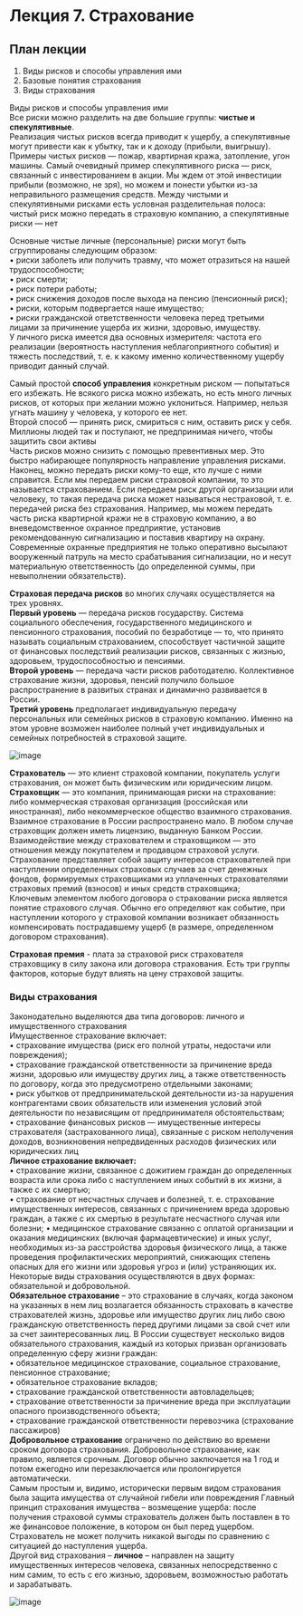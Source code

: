 # Лекция 7. Страхование  
## План лекции  
1. Виды рисков и способы управления ими  
2. Базовые понятия страхования  
3. Виды страхования


Виды рисков и способы управления ими  
Все риски можно разделить на две большие группы: **чистые и
спекулятивные**.   
Реализация чистых рисков всегда приводит к ущербу, а
спекулятивные могут привести как к убытку, так и к доходу (прибыли,
выигрышу). Примеры чистых рисков — пожар, квартирная кража,
затопление, угон машины. Самый очевидный пример спекулятивного риска
— риск, связанный с инвестированием в акции. Мы ждем от этой инвестиции
прибыли (возможно, не зря), но можем и понести убытки из-за
неправильного размещения средств. Между чистыми и спекулятивными
рисками есть условная разделительная полоса: чистый риск можно передать
в страховую компанию, а спекулятивные риски — нет


Основные чистые личные (персональные) риски могут быть
сгруппированы следующим образом:  
• риски заболеть или получить травму, что может отразиться на нашей
трудоспособности;  
• риск смерти;  
• риск потери работы;  
• риск снижения доходов после выхода на пенсию (пенсионный риск);  
• риски, которым подвергается наше имущество;  
• риски гражданской ответственности человека перед третьими лицами
за причинение ущерба их жизни, здоровью, имуществу.  
У личного риска имеется два основных измерителя: частота его
реализации (вероятность наступления неблагоприятного события) и тяжесть
последствий, т. е. к какому именно количественному ущербу приводит
данный случай.


Самый простой **способ управления** конкретным риском — попытаться
его избежать. Не всякого риска можно избежать, но есть много личных
рисков, от которых при желании можно уклониться. Например, нельзя угнать
машину у человека, у которого ее нет.  
Второй способ — принять риск, смириться с ним, оставить риск у себя.
Миллионы людей так и поступают, не предпринимая ничего, чтобы защитить
свои активы  
Часть рисков можно снизить с помощью превентивных мер. Это быстро
набирающее популярность направление управления рисками.  
Наконец, можно передать риски кому-то еще, кто лучше с ними
справится. Если мы передаем риски страховой компании, то это называется
страхованием. Если передаем риск другой организации или человеку, то
такая передача риска может называться нестраховой, т. е. передачей риска
без страхования. Например, мы можем передать часть риска квартирной
кражи не в страховую компанию, а во вневедомственное охранное
предприятие, установив рекомендованную сигнализацию и поставив
квартиру на охрану. Современные охранные предприятия не только
оперативно высылают вооруженный патруль на место срабатывания
сигнализации, но и несут материальную ответственность (до определенной
суммы, при невыполнении обязательств).


**Страховая передача рисков** во многих случаях осуществляется на трех
уровнях.  
**Первый уровень** — передача рисков государству. Система социального
обеспечения, государственного медицинского и пенсионного страхования,
пособий по безработице — то, что принято называть социальным
страхованием, способствует частичной защите от финансовых последствий
реализации рисков, связанных с жизнью, здоровьем, трудоспособностью и
пенсиями.  
**Второй уровень** — передача части рисков работодателю. Коллективное
страхование жизни, здоровья, пенсий получило большое распространение в
развитых странах и динамично развивается в России.  
**Третий уровень** предполагает индивидуальную передачу персональных
или семейных рисков в страховую компанию. Именно на этом уровне
возможен наиболее полный учет индивидуальных и семейных потребностей
в страховой защите.



![image](https://github.com/user-attachments/assets/078eae72-0403-4cbf-8c0a-ec43acd92312)

**Страхователь** — это клиент страховой компании, покупатель услуги
страхования, он может быть физическим или юридическим лицом.  
**Страховщик** — это компания, принимающая риски на страхование:
либо коммерческая страховая организация (российская или иностранная),
либо некоммерческое общество взаимного страхования. Взаимное
страхование в России распространено мало. В любом случае страховщик
должен иметь лицензию, выданную Банком России.  
Взаимодействие между страхователем и страховщиком — это
отношения между покупателем и продавцом страховой услуги.
Страхование представляет собой защиту интересов страхователей при
наступлении определенных страховых случаев за счет денежных фондов,
формируемых страховщиками из уплаченных страхователями страховых
премий (взносов) и иных средств страховщика;  
Ключевым элементом любого договора о страховании риска является
понятие страхового случая. Обычно его определяют как событие, при
наступлении которого у страховой компании возникает обязанность
компенсировать пострадавшему ущерб (в размере, определенном договором
страхования).


**Страховая премия** - плата за страховой риск страхователя страховщику
в силу закона или договора страхования. Есть три группы факторов, которые
будут влиять на цену страховой защиты.

### Виды страхования
Законодательно выделяются два типа договоров: личного и
имущественного страхования  
Имущественное страхование включает:  
• страхование имущества (риск его полной утраты, недостачи или
повреждения);  
• страхование гражданской ответственности за причинение вреда жизни,
здоровью или имуществу других лиц, а также ответственность по договору,
когда это предусмотрено отдельными законами;  
• риск убытков от предпринимательской деятельности из-за нарушения
контрагентами своих обязательств или изменения условий этой деятельности
по независящим от предпринимателя обстоятельствам;  
• страхование финансовых рисков — имущественные интересы
страхователя (застрахованного лица), связанные с риском неполучения
доходов, возникновения непредвиденных расходов физических или
юридических лиц  
**Личное страхование включает:**  
• страхование жизни, связанное с дожитием граждан до определенных
возраста или срока либо с наступлением иных событий в их жизни, а также с
их смертью;  
• страхование от несчастных случаев и болезней, т. е. страхование
имущественных интересов, связанных с причинением вреда здоровью
граждан, а также с их смертью в результате несчастного случая или болезни;
• медицинское страхование связанно с оплатой организации и оказания
медицинских (включая фармацевтические) и иных услуг, необходимых из-за
расстройства здоровья физического лица, а также проведения
профилактических мероприятий, снижающих степень опасных для его жизни
или здоровья угроз и (или) устраняющих их.  
Некоторые виды страхования осуществляются в двух формах:
обязательной и добровольной.  
**Обязательное страхование** – это страхование в случаях, когда законом
на указанных в нем лиц возлагается обязанность страховать в качестве
страхователей жизнь, здоровье или имущество других лиц либо свою
гражданскую ответственность перед другими лицами за свой счет или за счет
заинтересованных лиц. В России существует несколько видов обязательного
страхования, каждый из которых призван организовать определенную сферу
жизни граждан:  
• обязательное медицинское страхование, социальное страхование,
пенсионное страхование;  
• обязательное страхование вкладов;  
• страхование гражданской ответственности автовладельцев;  
• страхование ответственности за причинение вреда при эксплуатации
опасного производственного объекта;  
• страхование гражданской ответственности перевозчика (страхование
пассажиров)  
**Добровольное страхование** ограничено по действию во времени сроком
договора страхования. Добровольное страхование, как правило, является
срочным. Договор обычно заключается на 1 год и потом ежегодно или
перезаключается или пролонгируется автоматически.  
Самым простым и, видимо, исторически первым видом страхования
была защита имущества от случайной гибели или повреждения
Главный принцип страхования имущества – возмещение ущерба: после
получения страховой суммы страхователь должен быть поставлен в то же
финансовое положение, в котором он был перед ущербом. Страхователь не
может получить никакой выгоды по сравнению с ситуацией до наступления
ущерба.  
Другой вид страхования – **личное** – направлен на защиту
имущественных интересов человека, связанных непосредственно с ним
самим, то есть с его жизнью, здоровьем, возможностью работать и
зарабатывать.  


![image](https://github.com/user-attachments/assets/517173b8-e6d5-4223-bb12-823c0e95c6a5)

